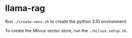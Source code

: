 # llama-rag


Run ```./create-venv.sh``` to create the python 3.10 environment.


To create the Milvus vector store, run the ```./milvus.setup.sh```.